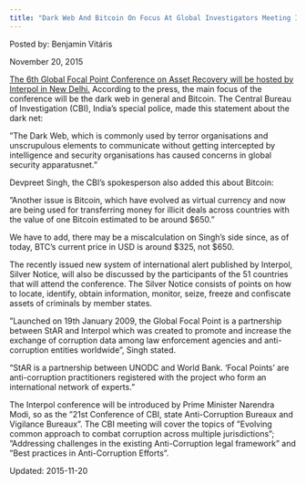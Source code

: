 ```yaml
---
title: "Dark Web And Bitcoin On Focus At Global Investigators Meeting In New Delhi"
---
```


Posted by: Benjamin Vitáris 

<span>November 20, 2015</span>




<p><a href="http://gadgets.ndtv.com/internet/news/dark-web-on-the-agenda-of-global-investigators-meet-in-new-delhi-766303">The 6th Global Focal Point Conference on Asset Recovery will be hosted by Interpol in New Delhi.</a> According to the press, the main focus of the conference will be the dark web in general and Bitcoin. The Central Bureau of Investigation (CBI), India’s special police, made this statement about the dark net:</p>
<p>”The Dark Web, which is commonly used by terror organisations and unscrupulous elements to communicate without getting intercepted by intelligence and security organisations has caused concerns in global security apparatusnet.”</p>
<p>Devpreet Singh, the CBI’s spokesperson also added this about Bitcoin:</p>
<p>”Another issue is Bitcoin, which have evolved as virtual currency and now are being used for transferring money for illicit deals across countries with the value of one Bitcoin estimated to be around $650.”</p>
<p>We have to add, there may be a miscalculation on Singh’s side since, as of today, BTC’s current price in USD is around $325, not $650.</p>
<p>The recently issued new system of international alert published by Interpol, Silver Notice, will also be discussed by the participants of the 51 countries that will attend the conference. The Silver Notice consists of points on how to locate, identify, obtain information, monitor, seize, freeze and confiscate assets of criminals by member states.</p>
<p>”Launched on 19th January 2009, the Global Focal Point is a partnership between StAR and Interpol which was created to promote and increase the exchange of corruption data among law enforcement agencies and anti-corruption entities worldwide”, Singh stated.</p>
<p>&#8220;StAR is a partnership between UNODC and World Bank. &#8216;Focal Points&#8217; are anti-corruption practitioners registered with the project who form an international network of experts.&#8221;</p>
<p>The Interpol conference will be introduced by Prime Minister Narendra Modi, so as the ”21st Conference of CBI, state Anti-Corruption Bureaux and Vigilance Bureaux”. The CBI meeting will cover the topics of ”Evolving common approach to combat corruption across multiple jurisdictions”; ”Addressing challenges in the existing Anti-Corruption legal framework” and ”Best practices in Anti-Corruption Efforts”.</p>

Updated: 2015-11-20

